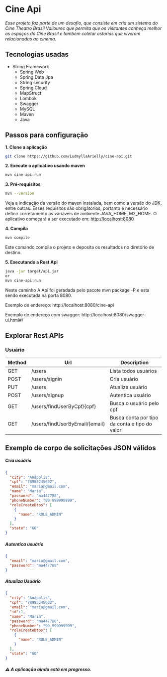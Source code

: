 # Cine Api
*Esse projeto faz parte de um desafio, que consiste em cria um sistema do Cine Theatro Brasil Vallourec que permita que os visitantes conheça melhor os espaços do Cine Brasil e também  coletar estórias que viveram relacionadas ao cinema.*

## Tecnologias usadas

- String Framework
  - Spring Web
  - Spring Data Jpa
  - String security
  - Spring Cloud
  - MapStruct
  - Lombok
  - Swagger
  - MySQL
  - Maven
  - Java 

## Passos para configuração

**1. Clone a aplicação**

```bash
git clone https://github.com/LudmyllaArielly/cine-api.git
```
**2. Execute o aplicativo usando maven**

```bash
mvn cine-api:run
```
**3. Pré-requisitos**
```bash
mvn --version
```
Veja a indicação da versão do maven instalada, bem como a versão do JDK, entre outras. Esses requisitos são obrigátorios, portanto é necessário definir corretamento as variáveis de ambiente JAVA_HOME, M2_HOME.
O aplicativo começará a ser executado em: <http://localhost:8080>

**4. Compila**

```bash
mvn compile
```
Este comando compila o projeto e deposita os resultados no diretório de destino.

**5. Executando a Rest Api**

```bash
java -jar target/api.jar
or
mvn cine-api:run
```
Neste caminho
A Api foi geradada pelo pacote mvn package -P e esta sendo executada na porta 8080.

Exemplo de endereço: http://localhost:8080/cine-api

Exemplo de endereço com swagger: http://localhost:8080/swagger-ui.html#/

## Explorar Rest APIs

### Usuário

| Method | Url                            | Description                              |
| ------ | ------------------------------ | ---------------------------------------- |
| GET    | /users                         | Lista todos usuários                     |
| POST   | /users/signin                  | Cria usuário                             |
| PUT    | /users                         | Atualiza usuário                         |
| POST   | /users/signup                  | Autentica usuário                        |
| GET    | /users/findUserByCpf/{cpf}     | Busca o usuário pelo cpf                 |
| GET    | /users/findUserByEmail/{email} | Busca conta por tipo da conta e tipo do valor |



## Exemplo de corpo de solicitações JSON válidos

##### Cria usuário
```json
{
  "city": "Anápolis",
  "cpf": "78985245632",
  "email": "maria@gmail.com",
  "name": "Maria",
  "password": "ma447788",
  "phoneNumber": "99 999999999",
  "roleCreateDtos": [
    {
      "name": "ROLE_ADMIN"
    }
  ],
  "state": "GO"
}
```

##### Autentica usuário
```json
{
  "email": "maria@gmail.com",
  "password": "ma447788"
}
```

##### Atualiza Usuário
```json
{
  "city": "Anápolis",
  "cpf": "78985245632",
  "email": "maria@gmail.com",
  "id":1,
  "name": "Maria",
  "password": "ma447788",
  "phoneNumber": "99 999999999",
  "roleCreateDtos": [
    {
      "name": "ROLE_ADMIN"
    }
  ],
  "state": "GO"
}
```


#####  :warning: A aplicação ainda está em progresso.

 